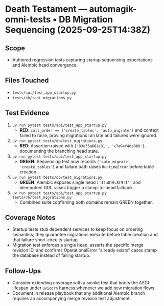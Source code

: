# Death Testament — automagik-omni-tests • DB Migration Sequencing (2025-09-25T14:38Z)

## Scope
- Authored regression tests capturing startup sequencing expectations and Alembic head convergence.

## Files Touched
- `tests/api/test_app_startup.py`
- `tests/db/test_migrations.py`

## Test Evidence
1. `uv run pytest tests/api/test_app_startup.py`
   - **RED**: `call_order == ['create_tables', 'auto_migrate']` and context failed to raise, proving migrations ran late and failures were ignored.
2. `uv run pytest tests/db/test_migrations.py`
   - **RED**: Assertion raised with `['83e35a661e81', 'c7a94f4da889']`, documenting the branching head state.
3. `uv run pytest tests/api/test_app_startup.py`
   - **GREEN**: Sequencing test now records `['auto_migrate', 'create_tables']` and failure path raises `RuntimeError` before table creation.
4. `uv run pytest tests/db/test_migrations.py`
   - **GREEN**: Alembic exposes single head `['42a0f0c8f9f1']` and idempotent DDL raises trigger a stamp-to-head fallback.
5. `uv run pytest tests/api/test_app_startup.py tests/db/test_migrations.py`
   - Combined suite confirming both domains remain GREEN together.

## Coverage Notes
- Startup tests stub dependent services to keep focus on ordering semantics; they guarantee migrations execute before table creation and that failure short-circuits startup.
- Migration test enforces a single head, asserts the specific merge revision ID, and confirms OperationalError “already exists” cases stamp the database instead of failing startup.

## Follow-Ups
- Consider extending coverage with a smoke test that boots the ASGI lifespan under `uvicorn` harness whenever we add new migration flows.
- Document in release playbook that any additional Alembic branch requires an accompanying merge revision test adjustment.
